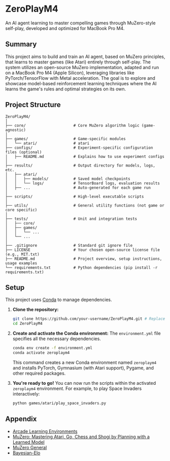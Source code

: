 # ZeroPlayM4
An AI agent learning to master compelling games through MuZero-style self-play, developed and optimized for MacBook Pro M4.

## Summary

This project aims to build and train an AI agent, based on MuZero principles, that learns to master games (like Atari) entirely through self-play. The system utilizes an open-source MuZero implementation, adapted and run on a MacBook Pro M4 (Apple Silicon), leveraging libraries like PyTorch/TensorFlow with Metal acceleration. The goal is to explore and showcase model-based reinforcement learning techniques where the AI learns the game's rules and optimal strategies on its own.

## Project Structure 

```
ZeroPlayM4/
│
├── core/                     # Core MuZero algorithm logic (game-agnostic)
│
├── games/                    # Game-specific modules
│   └── atari/                # atari 
├── configs/                  # Experiment-specific configuration files (optional)
│   ├── README.md             # Explains how to use experiment configs
│
├── results/                  # Output directory for models, logs, etc.
│   ├── atari/
│   │   ├── models/           # Saved model checkpoints
│   │   └── logs/             # TensorBoard logs, evaluation results
│   ├── ...                   # Auto-generated for each game run
│
├── scripts/                  # High-level executable scripts
│
├── utils/                    # General utility functions (not game or core specific)
│
├── tests/                    # Unit and integration tests
│   ├── core/
│   ├── games/
│   │   └── ...
│   └── ...
│
├── .gitignore                # Standard git ignore file
├── LICENSE                   # Your chosen open-source license file (e.g., MIT.txt)
├── README.md                 # Project overview, setup instructions, usage examples
└── requirements.txt          # Python dependencies (pip install -r requirements.txt)
```

## Setup

This project uses [Conda](https://docs.conda.io/en/latest/miniconda.html) to manage dependencies.

1.  **Clone the repository:**
    ```bash
    git clone https://github.com/your-username/ZeroPlayM4.git # Replace with your repo URL if different
    cd ZeroPlayM4
    ```

2.  **Create and activate the Conda environment:**
    The `environment.yml` file specifies all the necessary dependencies.
    ```bash
    conda env create -f environment.yml
    conda activate zeroplaym4
    ```
    This command creates a new Conda environment named `zeroplaym4` and installs PyTorch, Gymnasium (with Atari support), Pygame, and other required packages.

3.  **You're ready to go!** You can now run the scripts within the activated `zeroplaym4` environment. For example, to play Space Invaders interactively:
    ```bash
    python games/atari/play_space_invaders.py
    ```



## Appendix

* [Arcade Learning Environments](https://ale.farama.org/) 
* [MuZero: Mastering Atari, Go, Chess and Shogi by Planning with a Learned Model](https://www.youtube.com/watch?v=We20YSAJZSE)
* [MuZero General](https://github.com/werner-duvaud/muzero-general)
* [Bayesian-Elo](https://www.remi-coulom.fr/Bayesian-Elo/)


